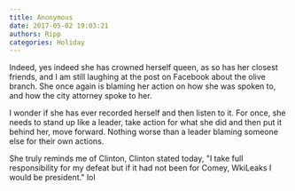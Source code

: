 ```yaml
---
title: Anonymous
date: 2017-05-02 19:03:21
authors: Ripp
categories: Holiday
---
```


 Indeed, yes indeed she has crowned herself queen, as so has her closest friends, and I am still laughing at the post on Facebook about the olive branch. She once again is blaming her action on how she was spoken to, and how the city attorney spoke to her. 

I wonder if she has ever recorded herself and then listen to it. For once, she needs to stand up like a leader, take action for what she did and then put it behind her, move forward. Nothing worse than a leader blaming someone else for their own actions. 

She truly reminds me of Clinton, Clinton stated today, "I take full responsibility for my defeat but if it had not been for Comey, WkiLeaks I would be president." lol